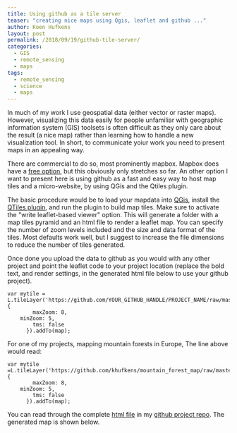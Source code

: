 ```yaml
---
title: Using github as a tile server
teaser: "creating nice maps using Qgis, leaflet and github ..."
author: Koen Hufkens
layout: post
permalink: /2018/09/19/github-tile-server/
categories:
  - GIS
  - remote_sensing
  - maps
tags:
  - remote_sensing
  - science
  - maps
---
```


In much of my work I use geospatial data (either vector or raster maps). However, visualizing this data easily for people unfamiliar with geographic information system (GIS) toolsets is often difficult as they only care about the result (a nice map) rather than learning how to handle a new visualization tool. In short, to communicate yoiur work you need to present maps in an appealing way.

There are commercial to do so, most prominently mapbox. Mapbox does have a [free option](https://www.mapbox.com/pricing/), but this obviously only stretches so far. An other option I want to present here is using github as a fast and easy way to host map tiles and a micro-website, by using QGis and the Qtiles plugin.

The basic procedure would be to load your mapdata into [QGis](https://www.qgis.org/en/site/), install the [QTiles plugin](https://plugins.qgis.org/plugins/qtiles/), and run the plugin to build map tiles. Make sure to activate the "write leaflet-based viewer" option. This will generate a folder with a map tiles pyramid and an html file to render a leaflet map. You can specify the number of zoom levels included and the size and data format of the tiles. Most defaults work well, but I suggest to increase the file dimensions to reduce the number of tiles generated.

Once done you upload the data to github as you would with any other project and point the leaflet code to your project location (replace the bold text, and render settings, in the generated html file below to use your github project).

```
var mytile = L.tileLayer('https://github.com/YOUR_GITHUB_HANDLE/PROJECT_NAME/raw/master/TILES_FOLDER/{z}/{x}/{y}.png', {
        maxZoom: 8,
	minZoom: 5,
        tms: false
      }).addTo(map);
```

For one of my projects, mapping mountain forests in Europe, The line above would read:

```
var mytile =L.tileLayer('https://github.com/khufkens/mountain_forest_map/raw/master/tiles/{z}/{x}/{y}.png', {
        maxZoom: 8,
	minZoom: 5,
        tms: false
      }).addTo(map);
```

You can read through the complete [html file](https://github.com/khufkens/mountain_forest_map/blob/master/index.html) in my [github project repo](https://github.com/khufkens/mountain_forest_map). The generated map is shown below.

<style>
.legend {
	text-align: left;
	line-height: 18px;
	color: #555;
	padding: 6px 8px;
	font: 16px/18px Arial, Helvetica, sans-serif;
	background: rgba(255,255,255,0.8);
	box-shadow: 0 0 15px rgba(0,0,0,0.2);
	border-radius: 5px;
}

.legend h4 {
    margin: 0 0 5px;
	color: #777;
}

.legend i {
	width: 18px;
	height: 18px;
	float: left;
	margin-right: 8px;
	opacity: 0.7;
}

.legend .circle {
	border-radius: 50%;
	width: 10px;
	height: 10px;
	margin-top: 8px;
}

.info {
    padding: 6px 8px;
    font: 14px/16px Arial, Helvetica, sans-serif;
    background: white;
    background: rgba(255,255,255,0.8);
    box-shadow: 0 0 15px rgba(0,0,0,0.2);
    border-radius: 5px;
}
.info h4 {
    margin: 0 0 5px;
    color: #777;
}

img {
  border-radius: 0%;
}

</style>

<link rel="stylesheet" href="https://unpkg.com/leaflet@1.3.4/dist/leaflet.css">
<script src="https://unpkg.com/leaflet@1.3.4/dist/leaflet.js"></script>

<div id="map" style="width: 600px%; height: 600px; z-index:0;"></div>

<script type="text/javascript">
      var map = L.map('map').setView([46.529, 6.746], 5);
      var baselayer =  L.tileLayer('http://{s}.google.com/vt/lyrs=s&x={x}&y={y}&z={z}',{
    	maxZoom: 8,
    	minZoom: 5,
    	subdomains:['mt0']}).addTo(map);

      var mytile =L.tileLayer('https://github.com/khufkens/mountain_forest_map/raw/master/tiles/{z}/{x}/{y}.png', {
        maxZoom: 8,
        tms: false
      }).addTo(map);

L.control.layers({'Basemap':baselayer},{'Mountain Forest':mytile}).addTo(map);

function getColor(d) {
    return d == 5  ? '#5E3C99' :
                d == 4  ? '#B2ABD2' :
                d == 3  ? '#F7F7F7' :
                d == 2  ? '#FDB863' :
                d == 1  ? '#E66101' :
                                '#E66101' ;
}

var legend = L.control({position: 'bottomright'});

legend.onAdd = function (map) {
      var div = L.DomUtil.create('div', 'info legend'),
         grades = [1, 2, 3, 4, 5],
         labels = ['ENF','DNF','EBF','DBF','MIX'];

    for (var i = 0; i < grades.length; i++) {
        div.innerHTML +=
            '<i style="background:' + getColor(grades[i]) + '"></i> ' +
            labels[i] + '<br><br>';
    }
    return div;
};

legend.addTo(map);
</script>
	



